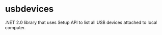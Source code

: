 usbdevices
==========

.NET 2.0 library that uses Setup API to list all USB devices attached to local computer.
